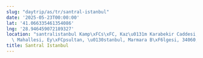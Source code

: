 ```yaml
---
slug: "daytrip/as/tr/santral-istanbul"
date: '2025-05-23T00:00:00'
lat: '41.066335461354086'
lng: '28.946459072189327'
location: "santralistanbul Kamp\xFCs\xFC, Kaz\u0131m Karabekir Caddesi, Emniyettepe\
  \ Mahallesi, Ey\xFCpsultan, \u0130stanbul, Marmara B\xF6lgesi, 34060, T\xFCrkiye"
title: Santral Istanbul
---
```



